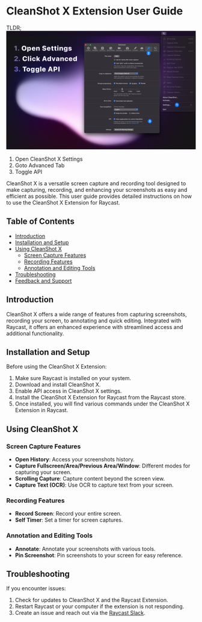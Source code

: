 # CleanShot X Extension User Guide

TLDR;
![How to enable API](./media/EnableAPI.png)

1. Open CleanShot X Settings
2. Goto Advanced Tab
3. Toggle API

CleanShot X is a versatile screen capture and recording tool designed to make capturing, recording, and enhancing your screenshots as easy and efficient as possible. This user guide provides detailed instructions on how to use the CleanShot X Extension for Raycast.

## Table of Contents

- [Introduction](#introduction)
- [Installation and Setup](#installation-and-setup)
- [Using CleanShot X](#using-cleanshot-x)
  - [Screen Capture Features](#screen-capture-features)
  - [Recording Features](#recording-features)
  - [Annotation and Editing Tools](#annotation-and-editing-tools)
- [Troubleshooting](#troubleshooting)
- [Feedback and Support](#feedback-and-support)

## Introduction

CleanShot X offers a wide range of features from capturing screenshots, recording your screen, to annotating and quick editing. Integrated with Raycast, it offers an enhanced experience with streamlined access and additional functionality.

## Installation and Setup

Before using the CleanShot X Extension:

1. Make sure Raycast is installed on your system.
2. Download and install CleanShot X.
3. Enable API access in CleanShot X settings.
4. Install the CleanShot X Extension for Raycast from the Raycast store.
5. Once installed, you will find various commands under the CleanShot X Extension in Raycast.

## Using CleanShot X

### Screen Capture Features

- **Open History**: Access your screenshots history.
- **Capture Fullscreen/Area/Previous Area/Window**: Different modes for capturing your screen.
- **Scrolling Capture**: Capture content beyond the screen view.
- **Capture Text (OCR)**: Use OCR to capture text from your screen.

### Recording Features

- **Record Screen**: Record your entire screen.
- **Self Timer**: Set a timer for screen captures.

### Annotation and Editing Tools

- **Annotate**: Annotate your screenshots with various tools.
- **Pin Screenshot**: Pin screenshots to your screen for easy reference.

## Troubleshooting

If you encounter issues:

1. Check for updates to CleanShot X and the Raycast Extension.
2. Restart Raycast or your computer if the extension is not responding.
3. Create an issue and reach out via the [Raycast Slack](https://www.raycast.com/community).
